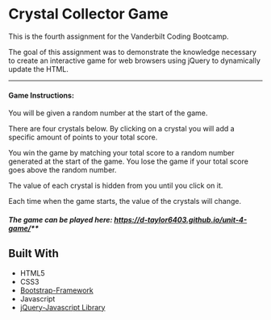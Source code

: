 
# Crystal Collector Game


This is the fourth assignment for the Vanderbilt Coding Bootcamp.

The goal of this assignment was to demonstrate the knowledge necessary to create an interactive game for web browsers using jQuery to dynamically update the HTML.

---------------------------

#### Game Instructions: 

You will be given a random number at the start of the game.

There are four crystals below. By clicking on a crystal you will add a specific amount of points to your total score.

You win the game by matching your total score to a random number generated at the start of the game. You lose the game if your total score goes above the random number.

The value of each crystal is hidden from you until you click on it.

Each time when the game starts, the value of the crystals will change.

##### The game can be played here: https://d-taylor6403.github.io/unit-4-game/**



## Built With
* HTML5
* CSS3
* [Bootstrap-Framework](http://getbootstrap.com/)
* Javascript
* [jQuery-Javascript Library](https://api.jquery.com/)



